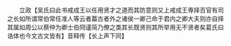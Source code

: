 <!-- { "loadSidebar": true } -->
　　立政【吴氏曰此书戒成王以任用贤才之道而其防意则又上戒成王専择百官有司之长如所谓常伯常任准人等云者葢古者外之诸侯一卿己命于君内之卿大夫则亦自择其属如周公以蔡仲为卿士伯冏谨简乃僚之类其长既贤则其所举用无不贤者矣葛氏曰诰体也今文古文皆有】音释传【长上声下同】
